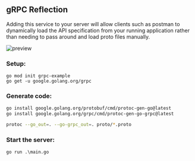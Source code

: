 ## gRPC Reflection

Adding this service to your server will allow clients such as postman to dynamically load the API specification from your running application rather than needing to pass around and load proto files manually.

<image src="example.gif" alt="preview">

### Setup:

```
go mod init grpc-example
go get -u google.golang.org/grpc
```

### Generate code:

```bash
go install google.golang.org/protobuf/cmd/protoc-gen-go@latest
go install google.golang.org/grpc/cmd/protoc-gen-go-grpc@latest

protoc --go_out=. --go-grpc_out=. proto/*.proto
```

### Start the server:

```
go run .\main.go
```
